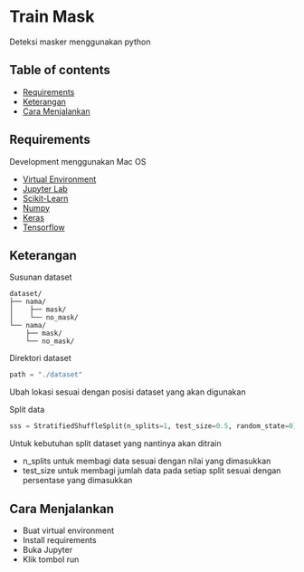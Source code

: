 # Train Mask

Deteksi masker menggunakan python

## Table of contents

- [Requirements](#requirements)
- [Keterangan](#keterangan)
- [Cara Menjalankan](#cara-menjalankan)


## Requirements

Development menggunakan Mac OS

- <a href="https://www.notion.so/Creating-Virtual-Environment-on-Mac-c251220eb210400f9d01eee3d5980237">Virtual Environment</a>
- <a href="https://jupyter.org/install">Jupyter Lab</a>
- <a href="https://scikit-learn.org/stable/install.html">Scikit-Learn</a>
- <a href="https://pypi.org/project/numpy/">Numpy</a>
- <a href="https://pypi.org/project/keras/">Keras</a>
- <a href="https://pypi.org/project/tensorflow/">Tensorflow</a>


## Keterangan

Susunan dataset

```text
dataset/
├── nama/
│    ├── mask/
│    └── no_mask/
└── nama/
    ├── mask/
    └── no_mask/

```        
        
Direktori dataset
```python
path = "./dataset"
```
Ubah lokasi sesuai dengan posisi dataset yang akan digunakan

Split data
```python
sss = StratifiedShuffleSplit(n_splits=1, test_size=0.5, random_state=0)
```
Untuk kebutuhan split dataset yang nantinya akan ditrain
- n_splits untuk membagi data sesuai dengan nilai yang dimasukkan
- test_size untuk membagi jumlah data pada setiap split sesuai dengan persentase yang dimasukkan

## Cara Menjalankan
- Buat virtual environment
- Install requirements
- Buka Jupyter
- Klik tombol run
